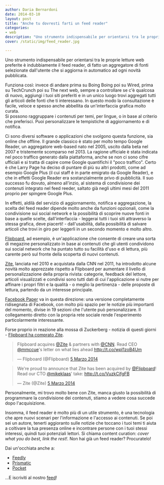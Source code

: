 ```yaml
---
author: Daria Bernardoni
date: 2014-03-10
layout: post
title: "Anche tu dovresti farti un feed reader" 
categories:
- web
description: "Uno strumento indispensabile per orientarsi tra le proprie letture web preferite è indubbiamente il feed reader, di fatto un aggregatore di fonti selezionate dall'utente che si aggiorna in automatico ad ogni novità pubblicata. Anche tu dovresti fartene uno."
cover: /static/img/feed_reader.jpg

---
```

Uno strumento indispensabile per orientarsi tra le proprie letture web preferite è indubbiamente il feed reader, di fatto un aggregatore di fonti selezionate dall'utente che si aggiorna in automatico ad ogni novità pubblicata. 

Funziona così: invece di andare prima su Boing Boing poi su Wired, prima su TechCrunch poi su The next web, sempre a controllare se c'è qualcosa di nuovo, aggiungi i tuoi siti preferiti e in un unico luogo trovi aggregati tutti gli articoli delle fonti che ti interessano. In questo modo la consultazione è facile, veloce e spesso anche abbellita da un'interfaccia grafica molto curata.  
Si possono raggruppare i contenuti per temi, per lingue, o in base al criterio che preferisci. Puoi personalizzare le tempistiche di aggiornamento e di notifica. 

Ci sono diversi software o applicazioni che svolgono questa funzione, sia online che offline. 
Il grande classico è stato per molto tempo Google Reader, un aggregatore web-based nato nel 2005, uscito dalla beta nel 2007 e tristemente scomparso nel 2013. La ragione ufficiale è stata indicata nel poco traffico generato dalla piattaforma, anche se non ci sono cifre ufficiali e si tratta di capire come Google quantifichi il "poco traffico". Certo è che Larry Page ha deciso di puntare di più su altri prodotti, come ad esempio Google Plus (il cui staff è in parte emigrato da Google Reader), e che in effetti Google Reader era sostanzialmente privo di pubblicità. 
Il suo successo fu dovuto, almeno all'inzio, al sistema di condivisione dei contenuti integrato nel feed reeder, saltato già negli ultimi mesi del 2011 proprio per spingere Google Plus. 

In effetti, aldilà del servizio di aggiornamento, notifica e aggregazione, la scelta del feed reader dipende molto anche da funzioni opzionali, come la condivisione sui social network e la possibilità di scoprire nuove fonti in base a quelle scelte, dall'interfaccia - leggerai tutti i tuoi siti attraverso la stessa grafica, deve piacerti! - dall'usabilità, dalla possibilità di salvare articoli che trovi in giro per leggerli in un secondo momento e molto altro. 

[Flipboard](https://flipboard.com/), ad esempio, è un'applicazione che consente di creare una sorta di megazine personalizzato in base ai contenuti che gli utenti condividono sui social network che ha puntato tutto su facilità d'uso e di lettura, più carente però sul fronte della scoperta di nuovi contenuti.

[Zite](http://zite.com/), lanciata nel 2010 e acquistata dalla CNN nel 2011, ha introdotto alcune novità molto apprezzate rispetto a Flipboard per aumentare il livello di personalizzazione della propria rivista: categorie, feedback del lettore, articoli visualizzati e condivisi sono tutti dati di cui l'applicazione si nutre per affinare i propri filtri e la qualità - o meglio la pertinenza - delle proposte di lettura, partendo da un interesse principale. 

[Facebook Paper](https://www.facebook.com/paper) va in questa direzione: una versione completamente ridisegnata di Facebook, con molto più spazio per le notizie più importanti del momento, divise in 19 sezioni che l'utente può personalizzare. Il collegamento diretto con la propria rete sociale rende l'esperimento particolarmente interessante. 

Forse proprio in reazione alla mossa di Zuckerberg - notizia di questi giorni - [Flipboard ha comprato Zite](http://androidcommunity.com/flipboard-buys-zite-will-shut-service-down-after-integrating-technology-20140305/).

<blockquote class="twitter-tweet" lang="it"><p>Flipboard acquires <a href="https://twitter.com/Zite">@Zite</a> &amp; partners with <a href="https://twitter.com/CNN">@CNN</a>. Read CEO <a href="https://twitter.com/mmccue">@mmccue</a>&#39;s letter on what lies ahead <a href="http://t.co/wpI1zoB4Um">http://t.co/wpI1zoB4Um</a></p>&mdash; Flipboard (@Flipboard) <a href="https://twitter.com/Flipboard/statuses/441229692574502912">5 Marzo 2014</a></blockquote>
<script async src="//platform.twitter.com/widgets.js" charset="utf-8"></script>

<blockquote class="twitter-tweet" lang="it"><p>We&#39;re proud to announce that Zite has been acquired by <a href="https://twitter.com/Flipboard">@Flipboard</a>! Read our CTO <a href="https://twitter.com/mikeklaas">@mikeklaas</a>&#39; take: <a href="http://t.co/VuzkCifgFB">http://t.co/VuzkCifgFB</a></p>&mdash; Zite (@Zite) <a href="https://twitter.com/Zite/statuses/441230454952173568">5 Marzo 2014</a></blockquote>
<script async src="//platform.twitter.com/widgets.js" charset="utf-8"></script>

Personalmente, mi trovo molto bene con Zite, manca giusto la possibilità di programmare la condivisione dei contenuti, stiamo a vedere cosa succede dopo l'acquisizione.

Insomma, il feed reader è molto più di un utile strumento, è una tecnologia che apre nuovi scenari per l'informazione e l'accesso ai contenuti. Se poi sei un autore, tenerti aggioranto sulle notizie che toccano i tuoi temi ti aiuta a coltivare la tua presenza online e incontrare persone con i tuoi stessi interessi, quindi tuoi potenziali lettori. Si chiama content curation: <em>cover what you do best, link the rest!</em>. 
Non hai già un feed reader? Procuratelo!


Dai un'occhiata anche a:

*  [Feedly](http://feedly.com/)
*  [Prismatic](http://getprismatic.com/)
*  [Pocket](https://getpocket.com/)


...E iscriviti al nostro [feed](http://40k.it/feed/index.xml)!



